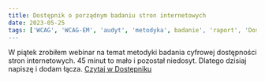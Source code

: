 ```yaml
---
title: Dostępnik o porządnym badaniu stron internetowych
date: 2023-05-25
tags: ['WCAG', 'WCAG-EM', 'audyt', 'metodyka', badanie', 'raport', 'Dostępnik']
---
```


W piątek zrobiłem webinar na temat metodyki badania cyfrowej dostępności stron internetowych. 45 minut to mało i pozostał niedosyt. Dlatego dzisiaj napiszę i dodam łącza. [Czytaj w Dostępniku](https://dostepnik.substack.com/p/dostepnik-o-porzadnym-badaniu-stron)
